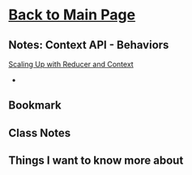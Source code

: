 # [Back to Main Page](https://reecerenninger.github.io/reading-notes/)

## Notes: Context API - Behaviors

[Scaling Up with Reducer and Context](https://react.dev/learn/scaling-up-with-reducer-and-context)

-

## Bookmark

[]()

## Class Notes

## Things I want to know more about
